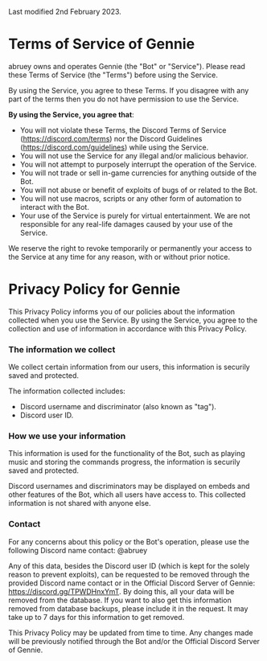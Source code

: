 Last modified 2nd February 2023.

# Terms of Service of Gennie

abruey owns and operates Gennie (the "Bot" or "Service"). Please read these Terms of Service (the "Terms") before using the Service.

By using the Service, you agree to these Terms. If you disagree with any part of the terms then you do not have permission to use the Service.

**By using the Service, you agree that**:

- You will not violate these Terms, the Discord Terms of Service (https://discord.com/terms) nor the Discord Guidelines (https://discord.com/guidelines) while using the Service.
- You will not use the Service for any illegal and/or malicious behavior.
- You will not attempt to purposely interrupt the operation of the Service.
- You will not trade or sell in-game currencies for anything outside of the Bot.
- You will not abuse or benefit of exploits of bugs of or related to the Bot.
- You will not use macros, scripts or any other form of automation to interact with the Bot.
- Your use of the Service is purely for virtual entertainment. We are not responsible for any real-life damages caused by your use of the Service.

We reserve the right to revoke temporarily or permanently your access to the Service at any time for any reason, with or without prior notice.

# Privacy Policy for Gennie

This Privacy Policy informs you of our policies about the information collected when you use the Service. By using the Service, you agree to the collection and use of information in accordance with this Privacy Policy.

### The information we collect

We collect certain information from our users, this information is securily saved and protected.

The information collected includes:
- Discord username and discriminator (also known as "tag").
- Discord user ID.

### How we use your information

This information is used for the functionality of the Bot, such as playing music and storing the commands progress, the information is securily saved and protected.

Discord usernames and discriminators may be displayed on embeds and other features of the Bot, which all users have access to.
This collected information is not shared with anyone else.

### Contact

For any concerns about this policy or the Bot's operation, please use the following Discord name contact: @abruey

Any of this data, besides the Discord user ID (which is kept for the solely reason to prevent exploits), can be requested to be removed through the provided Discord name contact or in the Official Discord Server of Gennie: https://discord.gg/TPWDHnxYmT. By doing this, all your data will be removed from the database. If you want to also get this information removed from database backups, please include it in the request. It may take up to 7 days for this information to get removed.

This Privacy Policy may be updated from time to time. Any changes made will be previously notified through the Bot and/or the Official Discord Server of Gennie.
